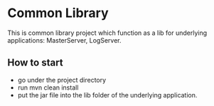 # Common Library
This is common library project which function as a lib for underlying applications:
MasterServer, LogServer.
## How to start
- go under the project directory
- run mvn clean install
- put the jar file into the lib folder of the underlying application.
